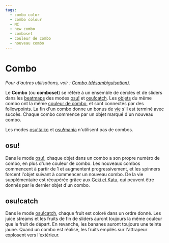 ```yaml
---
tags:
  - combo color
  - combo colour
  - NC
  - new combo
  - comboset
  - couleur de combo
  - nouveau combo
---
```


# Combo

*Pour d'autres utilisations, voir : [Combo (désambiguïsation)](/wiki/Disambiguation/Combo).*

Le **Combo** (ou **comboset**) se réfère à un ensemble de cercles et de sliders dans les [beatmaps](/wiki/Beatmap) des modes [osu!](/wiki/Game_mode/osu!) et [osu!catch](/wiki/Game_mode/osu!catch). Les [objets](/wiki/Hit_object) du même combo ont la même [couleur de combo](/wiki/Glossary/Combo_colour), et sont connectés par des followpoints. La fin d'un combo donne un bonus de [vie](/wiki/Beatmapping/Health) s'il est terminé avec succès. Chaque combo commence par un objet marqué d'un nouveau combo.

Les modes [osu!taiko](/wiki/Game_mode/osu!taiko) et [osu!mania](/wiki/Game_mode/osu!mania) n'utilisent pas de combos.

## osu!

Dans le mode [osu!](/wiki/Game_mode/osu!), chaque objet dans un combo a son propre numéro de combo, en plus d'une couleur de combo. Les nouveaux combos commencent à partir de 1 et augmentent progressivement, et les spinners forcent l'objet suivant à commencer un nouveau combo. De la vie supplémentaire est récupérée grâce aux [Geki et Katu](/wiki/Score#osu!), qui peuvent être donnés par le dernier objet d'un combo.

## osu!catch

Dans le mode [osu!catch](/wiki/Game_mode/osu!catch), chaque fruit est coloré dans un ordre donné. Les juice streams et les fruits de fin de sliders auront toujours la même couleur que le fruit de départ. En revanche, les bananes auront toujours une teinte jaune. Quand un combo est réalisé, les fruits empilés sur l'attrapeur explosent vers l'extérieur.

<!--TODO: Insert lots of links-->
